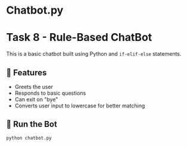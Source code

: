 # Chatbot.py
# Task 8 - Rule-Based ChatBot

This is a basic chatbot built using Python and `if-elif-else` statements.

## 🔧 Features
- Greets the user
- Responds to basic questions
- Can exit on "bye"
- Converts user input to lowercase for better matching

## 🚀 Run the Bot
```bash
python chatbot.py
